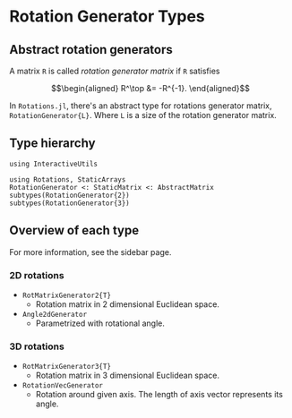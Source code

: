 # Rotation Generator Types

## Abstract rotation generators
A matrix ``R`` is called *rotation generator matrix* if ``R`` satisfies

```math
\begin{aligned}
R^\top &= -R^{-1}.
\end{aligned}
```

In `Rotations.jl`, there's an abstract type for rotations generator matrix, `RotationGenerator{L}`.
Where `L` is a size of the rotation generator matrix.

## Type hierarchy

```@setup hierarchy
using InteractiveUtils
```

```@repl hierarchy
using Rotations, StaticArrays
RotationGenerator <: StaticMatrix <: AbstractMatrix
subtypes(RotationGenerator{2})
subtypes(RotationGenerator{3})
```

## Overview of each type
For more information, see the sidebar page.

### 2D rotations
* `RotMatrixGenerator2{T}`
    * Rotation matrix in 2 dimensional Euclidean space.
* `Angle2dGenerator`
    * Parametrized with rotational angle.

### 3D rotations
* `RotMatrixGenerator3{T}`
    * Rotation matrix in 3 dimensional Euclidean space.
* `RotationVecGenerator`
    * Rotation around given axis. The length of axis vector represents its angle.
